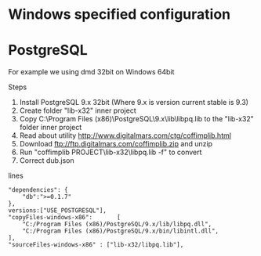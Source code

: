 Windows specified configuration
===============================

PostgreSQL
==========
For example we using dmd 32bit on Windows 64bit

Steps

1. Install PostgreSQL 9.x 32bit (Where 9.x is version current stable is 9.3)
2. Create folder "lib-x32" inner project
3. Copy C:\Program Files (x86)\PostgreSQL\9.x\lib\libpq.lib to the "lib-x32" folder inner project
4. Read about utility http://www.digitalmars.com/ctg/coffimplib.html
5. Download ftp://ftp.digitalmars.com/coffimplib.zip and unzip
6. Run "coffimplib PROJECT\lib-x32\libpq.lib -f" to convert
7. Correct dub.json

lines

    "dependencies": {
        "db":">=0.1.7"
    },
    versions:["USE_POSTGRESQL"],
    "copyFiles-windows-x86":       [
        "C:/Program Files (x86)/PostgreSQL/9.x/lib/libpq.dll",
        "C:/Program Files (x86)/PostgreSQL/9.x/bin/libintl.dll",
    ],
    "sourceFiles-windows-x86" : ["lib-x32/libpq.lib"],
